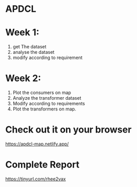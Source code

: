 # APDCL

# Week 1:

1.  get The dataset
2.  analyse the dataset
3.  modify according to requirement

# Week 2:
  1. Plot the consumers on map
  2. Analyze the transformer dataset
  3. Modify according to requirements 
  4. Plot the transformers on map.
  
 # Check out it on your browser
 https://apdcl-map.netlify.app/
 
 # Complete Report
https://tinyurl.com/rhee2vax
